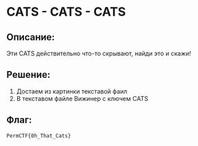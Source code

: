 # CATS - CATS - CATS
## Описание:
  Эти CATS действительно что-то скрывают, найди это и скажи!

## Решение:
1. Достаем из картинки текставой фаил
2. В текставом файле Вижинер с ключем CATS

## Флаг:
    PermCTF{0h_That_Cats}
